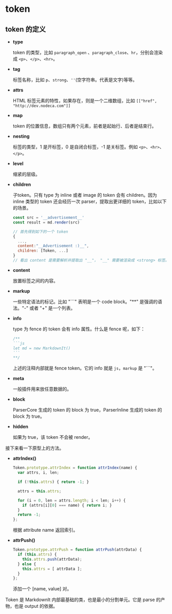 # token

## token 的定义

- **type**

  token 的类型，比如 `paragraph_open` 、`paragraph_close`、`hr`，分别会渲染成 `<p>`、`</p>`、`<hr>`。

- **tag**

  标签名称，比如 `p`、`strong`、`''`(空字符串。代表是文字)等等。

- **attrs**

  HTML 标签元素的特性，如果存在，则是一个二维数组，比如 `[["href", "http://dev.nodeca.com"]]`

- **map**

  token 的位置信息，数组只有两个元素，前者是起始行、后者是结束行。

- **nesting**

  标签的类型，1 是开标签，0 是自闭合标签，-1 是关标签。例如 `<p>`、`<hr>`、`</p>`。

- **level**

  缩紧的层级。

- **children**

  子token。只有 type 为 inline 或者 image 的 token 会有 children。因为 inline 类型的 token 还会经历一次 parser，提取出更详细的 token，比如以下的场景。

  ```js
  const src = '__advertisement__'
  const result = md.render(src)

  // 首先得到如下的一个 token
  {
    ...,
    content:"__Advertisement :)__",
    children: [Token, ...]
  }
  // 看出 content 是需要解析并提取出 "__"， "__" 需要被渲染成 <strong> 标签。因此 inline 类型的 children 是用来存放子 token的。
  ```

- **content**

  放置标签之间的内容。

- **markup**

  一些特定语法的标记。比如 "```" 表明是一个 code block。"**" 是强调的语法。"-" 或者 "+" 是一个列表。

- **info**

  type 为 fence 的 token 会有 info 属性。什么是 fence 呢，如下：

  ````js
  /**
  ```js
  let md = new MarkdownIt()
  ```
  **/
  ````

  上述的注释内部就是 fence token。它的 info 就是 `js`，`markup` 是 "```"。

- **meta**

  一般插件用来放任意数据的。

- **block**

  ParserCore 生成的 token 的 block 为 true，ParserInline 生成的 token 的 block 为 true。

- **hidden**

  如果为 true，该 token 不会被 render。

接下来看一下原型上的方法。

- **attrIndex()**

  ```js
  Token.prototype.attrIndex = function attrIndex(name) {
    var attrs, i, len;

    if (!this.attrs) { return -1; }

    attrs = this.attrs;

    for (i = 0, len = attrs.length; i < len; i++) {
      if (attrs[i][0] === name) { return i; }
    }
    return -1;
  };
  ```
  根据 attribute name 返回索引。

- **attrPush()**

  ```js
  Token.prototype.attrPush = function attrPush(attrData) {
    if (this.attrs) {
      this.attrs.push(attrData);
    } else {
      this.attrs = [ attrData ];
    }
  };
  ```

  添加一个 [name, value] 对。


Token 是 MarkdownIt 内部最基础的类，也是最小的分割单元。它是 parse 的产物，也是 output 的依据。
